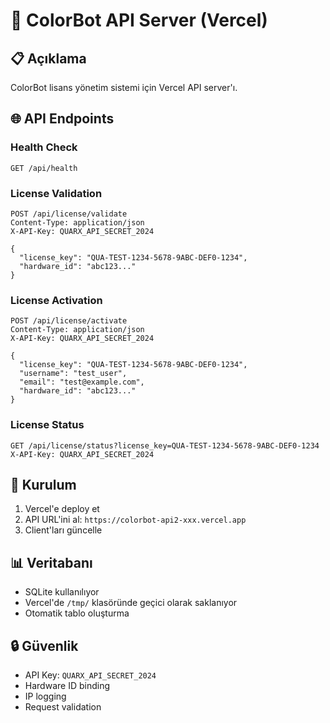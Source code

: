 # 🚀 ColorBot API Server (Vercel)

## 📋 Açıklama
ColorBot lisans yönetim sistemi için Vercel API server'ı.

## 🌐 API Endpoints

### Health Check
```
GET /api/health
```

### License Validation
```
POST /api/license/validate
Content-Type: application/json
X-API-Key: QUARX_API_SECRET_2024

{
  "license_key": "QUA-TEST-1234-5678-9ABC-DEF0-1234",
  "hardware_id": "abc123..."
}
```

### License Activation
```
POST /api/license/activate
Content-Type: application/json
X-API-Key: QUARX_API_SECRET_2024

{
  "license_key": "QUA-TEST-1234-5678-9ABC-DEF0-1234",
  "username": "test_user",
  "email": "test@example.com",
  "hardware_id": "abc123..."
}
```

### License Status
```
GET /api/license/status?license_key=QUA-TEST-1234-5678-9ABC-DEF0-1234
X-API-Key: QUARX_API_SECRET_2024
```

## 🔧 Kurulum

1. Vercel'e deploy et
2. API URL'ini al: `https://colorbot-api2-xxx.vercel.app`
3. Client'ları güncelle

## 📊 Veritabanı

- SQLite kullanılıyor
- Vercel'de `/tmp/` klasöründe geçici olarak saklanıyor
- Otomatik tablo oluşturma

## 🔒 Güvenlik

- API Key: `QUARX_API_SECRET_2024`
- Hardware ID binding
- IP logging
- Request validation

